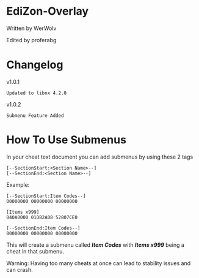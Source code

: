 # EdiZon-Overlay

Written by WerWolv

Edited by proferabg

# Changelog

v1.0.1

    Updated to libnx 4.2.0

v1.0.2

    Submenu Feature Added

# How To Use Submenus

In your cheat text document you can add submenus by using these 2 tags

    [--SectionStart:<Section Name>--]
    [--SectionEnd:<Section Name>--]

Example:

    [--SectionStart:Item Codes--]
    00000000 00000000 00000000    

    [Items x999]
    040A0000 01DB2A08 52807CE0

    [--SectionEnd:Item Codes--]
    00000000 00000000 00000000

This will create a submenu called ***Item Codes*** with ***Items x999*** being a cheat in that submenu.

Warning: Having too many cheats at once can lead to stability issues and can crash.

